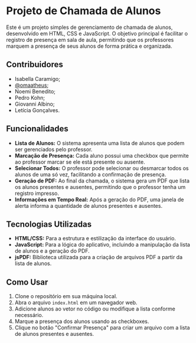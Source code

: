 # Projeto de Chamada de Alunos

Este é um projeto simples de gerenciamento de chamada de alunos, desenvolvido em HTML, CSS e JavaScript. O objetivo principal é facilitar o registro de presença em sala de aula, permitindo que os professores marquem a presença de seus alunos de forma prática e organizada.

## Contribuidores

 - Isabella Caramigo;
 - [@omaatheus](https://github.com/omaatheus); 
 - Noemi Benedito;
 - Pedro Kohn;
 - Giovanni Albino;
 - Letícia Gonçalves.

## Funcionalidades

- **Lista de Alunos:** O sistema apresenta uma lista de alunos que podem ser gerenciados pelo professor.
- **Marcação de Presença:** Cada aluno possui uma checkbox que permite ao professor marcar se ele está presente ou ausente.
- **Selecionar Todos:** O professor pode selecionar ou desmarcar todos os alunos de uma só vez, facilitando a confirmação de presença.
- **Geração de PDF:** Ao final da chamada, o sistema gera um PDF que lista os alunos presentes e ausentes, permitindo que o professor tenha um registro impresso.
- **Informações em Tempo Real:** Após a geração do PDF, uma janela de alerta informa a quantidade de alunos presentes e ausentes.

## Tecnologias Utilizadas

- **HTML/CSS:** Para a estrutura e estilização da interface do usuário.
- **JavaScript:** Para a lógica do aplicativo, incluindo a manipulação da lista de alunos e a geração do PDF.
- **jsPDF:** Biblioteca utilizada para a criação de arquivos PDF a partir da lista de alunos.

## Como Usar

1. Clone o repositório em sua máquina local.
2. Abra o arquivo `index.html` em um navegador web.
3. Adicione alunos ao vetor no código ou modifique a lista conforme necessário.
4. Marque a presença dos alunos usando as checkboxes.
5. Clique no botão "Confirmar Presença" para criar um arquivo com a lista de alunos presentes e ausentes.
